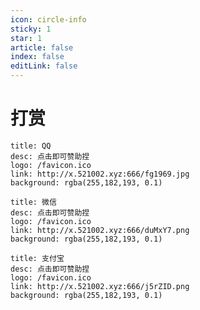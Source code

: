 ```yaml
---
icon: circle-info
sticky: 1
star: 1
article: false
index: false
editLink: false
---
```

# 打赏

  ```component VPCard
  title: QQ
  desc: 点击即可赞助捏
  logo: /favicon.ico
  link: http://x.521002.xyz:666/fg1969.jpg
  background: rgba(255,182,193, 0.1)
  ```

  ```component VPCard
  title: 微信
  desc: 点击即可赞助捏
  logo: /favicon.ico
  link: http://x.521002.xyz:666/duMxY7.png
  background: rgba(255,182,193, 0.1)
  ```

  ```component VPCard
  title: 支付宝
  desc: 点击即可赞助捏
  logo: /favicon.ico
  link: http://x.521002.xyz:666/j5rZID.png
  background: rgba(255,182,193, 0.1)
  ```
